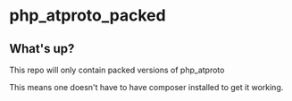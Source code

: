 # php_atproto_packed

## What's up?
This repo will only contain packed versions of php_atproto

This means one doesn't have to have composer installed to get it working. 


